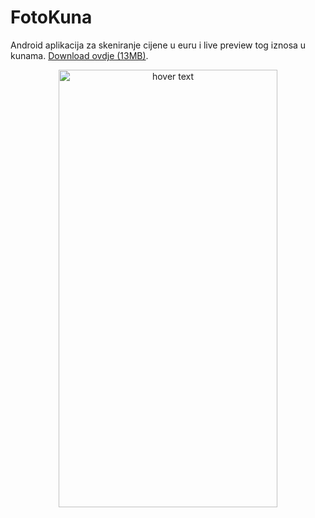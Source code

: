 # FotoKuna
Android aplikacija za skeniranje cijene u euru i live preview tog iznosa u kunama. [Download ovdje (13MB)](https://github.com/KusicDavor/FotoKuna/raw/b85db405059e68b81b4f541c8958d8760a046646/FotoKuna.apk).
<p align="center">
  <img src="https://user-images.githubusercontent.com/81571301/225275972-433cbcd2-95ef-4d84-be8c-03820b7b693a.jpg" width="350" height="700" title="hover text">
</p>
